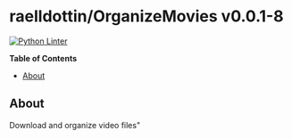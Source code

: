 <!---
This file is auto-generate by a github hook please modify README.template if you don't want to loose your work
-->
# raelldottin/OrganizeMovies v0.0.1-8
[![Python Linter](https://github.com/raelldottin/OrganizeMovies/actions/workflows/pyright.yml/badge.svg)](https://github.com/raelldottin/OrganizeMovies/actions/workflows/pyright.yml)

**Table of Contents**

<!-- toc -->

- [About](#about)

<!-- tocstop -->

## About
Download and organize video files"

